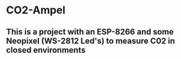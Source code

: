 # CO2-Ampel

## This is a project with an ESP-8266 and some Neopixel (WS-2812 Led's) to measure C02 in closed environments
